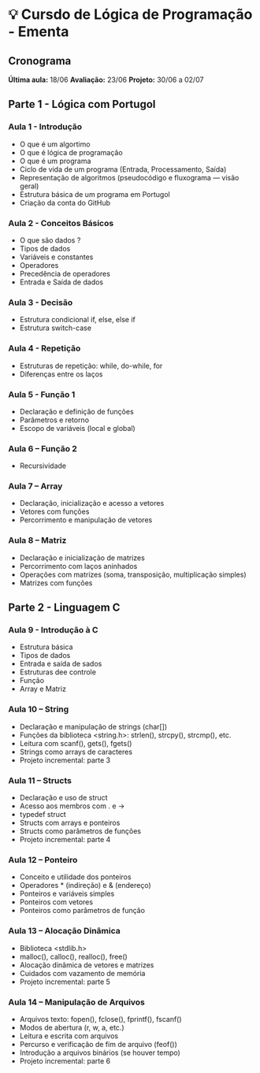 # 💡 Cursdo de Lógica de Programação - Ementa

## Cronograma
**Última aula:** 18/06
**Avaliação:** 23/06
**Projeto:** 30/06 a 02/07


## Parte 1 - Lógica com Portugol

### Aula 1 - Introdução
- O que é um algortimo
- O que é lógica de programação
- O que é um programa
- Ciclo de vida de um programa (Entrada, Processamento, Saída)
- Representação de algoritmos (pseudocódigo e fluxograma — visão geral)
- Estrutura básica de um programa em Portugol
- Criação da conta do GitHub

### Aula 2 - Conceitos Básicos
- O que são dados ?
- Tipos de dados
- Variáveis e constantes
- Operadores
- Precedência de operadores
- Entrada e Saída de dados

### Aula 3 - Decisão
- Estrutura condicional if, else, else if
- Estrutura switch-case

### Aula 4 - Repetição
- Estruturas de repetição: while, do-while, for
- Diferenças entre os laços

### Aula 5 - Função 1
- Declaração e definição de funções
- Parâmetros e retorno
- Escopo de variáveis (local e global)

### Aula 6 – Função 2
- Recursividade

### Aula 7 – Array
- Declaração, inicialização e acesso a vetores
- Vetores com funções
- Percorrimento e manipulação de vetores


### Aula 8 – Matriz
- Declaração e inicialização de matrizes
- Percorrimento com laços aninhados
- Operações com matrizes (soma, transposição, multiplicação simples)
- Matrizes com funções

## Parte 2 - Linguagem C

### Aula 9 - Introdução à C
- Estrutura básica
- Tipos de dados
- Entrada e saída de sados
- Estruturas dee controle
- Função
- Array e Matriz

### Aula 10 – String
- Declaração e manipulação de strings (char[])
- Funções da biblioteca <string.h>: strlen(), strcpy(), strcmp(), etc.
- Leitura com scanf(), gets(), fgets()
- Strings como arrays de caracteres
- Projeto incremental: parte 3

### Aula 11 – Structs
- Declaração e uso de struct
- Acesso aos membros com . e ->
- typedef struct
- Structs com arrays e ponteiros
- Structs como parâmetros de funções
- Projeto incremental: parte 4

### Aula 12 – Ponteiro
- Conceito e utilidade dos ponteiros
- Operadores * (indireção) e & (endereço)
- Ponteiros e variáveis simples
- Ponteiros com vetores
- Ponteiros como parâmetros de função

### Aula 13 – Alocação Dinâmica
- Biblioteca <stdlib.h>
- malloc(), calloc(), realloc(), free()
- Alocação dinâmica de vetores e matrizes
- Cuidados com vazamento de memória
- Projeto incremental: parte 5


### Aula 14 – Manipulação de Arquivos
- Arquivos texto: fopen(), fclose(), fprintf(), fscanf()
- Modos de abertura (r, w, a, etc.)
- Leitura e escrita com arquivos
- Percurso e verificação de fim de arquivo (feof())
- Introdução a arquivos binários (se houver tempo)
- Projeto incremental: parte 6
